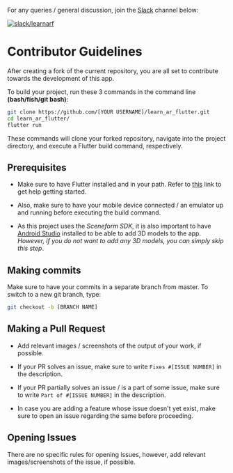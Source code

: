 For any queries / general discussion, join the [Slack](https://slack.com/intl/en-in/) channel below:

[![slack/learnarf](https://img.shields.io/badge/slack-@learnarf-green.svg?logo=slack)](https://join.slack.com/t/learnarf/shared_invite/enQtODYyMjAzMjY3MjU0LWM4YjRlNDlkNDM2ZGZkY2MzMzk5OTQ5ZmVhYmQzZmYyMTU5MGE2MTk4ZWMwZGQ1MDg4MmZjNjlkNzAwNTg0OTk)

# Contributor Guidelines

After creating a fork of the current repository, you are all set to contribute towards the development of this app.

To build your project, run these 3 commands in the command line **(bash/fish/git bash)**:
```bash
git clone https://github.com/[YOUR USERNAME]/learn_ar_flutter.git
cd learn_ar_flutter/
flutter run
```

These commands will clone your forked repository, navigate into the project directory, and execute a Flutter build command, respectively.

## Prerequisites

* Make sure to have Flutter installed and in your path. Refer to [this](https://flutter.dev/docs/get-started/install) link to get help getting started.

* Also, make sure to have your mobile device connected / an emulator up and running before executing the build command.

* As this project uses the *Sceneform SDK*, it is also important to have [Android Studio](https://developer.android.com/studio) installed to be able to add 3D models to the app. *However, if you do not want to add any 3D models, you can simply skip this step*.

## Making commits

Make sure to have your commits in a separate branch from master. To switch to a new git branch, type:
```bash
git checkout -b [BRANCH NAME]
```

## Making a Pull Request

* Add relevant images / screenshots of the output of your work, if possible.

* If your PR solves an issue, make sure to write `Fixes #[ISSUE NUMBER]` in the description.

* If your PR partially solves an issue / is a part of some issue, make sure to write `Part of #[ISSUE NUMBER]` in the description.

* In case you are adding a feature whose issue doesn't yet exist, make sure to open an issue regarding the same before proceeding.

## Opening Issues

There are no specific rules for opening issues, however, add relevant images/screenshots of the issue, if possible.
